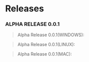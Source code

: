 # Releases

### ALPHA RELEASE 0.0.1
> Alpha Release 0.0.1(WINDOWS):

> Alpha Release 0.0.1(LINUX):

> Alpha Release 0.0.1(MAC):
